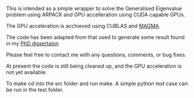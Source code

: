 This is intended as a simple wrapper to solve the Generalised Eigenvalue problem using ARPACK and GPU accelleration using CUDA capable GPUs. 

The GPU acceleration is acchieved using CUBLAS and [MAGMA](http://icl.cs.utk.edu/magma/).

The code has been adapted from that used to generate some result found in my [PhD dissertaion](http://evanlezar.com/publications/)

Please feel free to contact me with any questions, comments, or bug fixes.

At present the code is still being cleaned up, and the GPU acceleration is not yet available. 

To make cd into the src folder and run make. A simple python test case can be run in the test folder.
